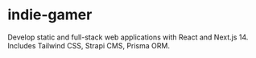 # indie-gamer
 Develop static and full-stack web applications with React and Next.js 14. Includes Tailwind CSS, Strapi CMS, Prisma ORM.
